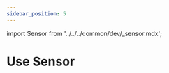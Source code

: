 ```yaml
---
sidebar_position: 5
---
```


import Sensor from '../../../common/dev/\_sensor.mdx';

# Use Sensor

<Sensor />
